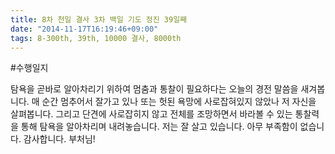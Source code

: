 ```yaml
---
title: 8차 천일 결사 3차 백일 기도 정진 39일째
date: "2014-11-17T16:19:46+09:00"
tags: 8-300th, 39th, 10000 결사, 8000th
---
```


#수행일지

탐욕을 곧바로 알아차리기 위하여 멈춤과 통찰이 필요하다는 오늘의 경전 말씀을 새겨봅니다. 매 순간 멈추어서 잘가고 있나 또는 헛된 욕망에 사로잡혀있지 않았나 저 자신을 살펴봅니다. 그리고 단견에 사로잡히지 않고 전체를 조망하면서 바라볼 수 있는 통찰력을 통해 탐욕을 알아차리며 내려놓습니다. 저는 잘 살고 있습니다. 아무 부족함이 없습니다. 감사합니다. 부처님!
